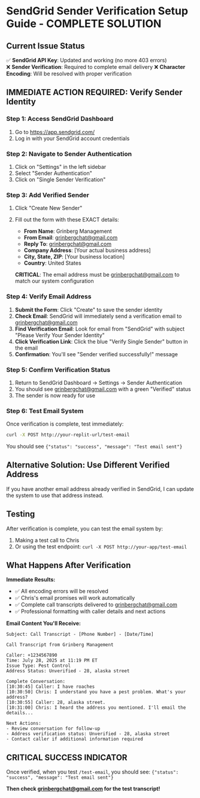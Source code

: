 # SendGrid Sender Verification Setup Guide - COMPLETE SOLUTION

## Current Issue Status
✅ **SendGrid API Key**: Updated and working (no more 403 errors)  
❌ **Sender Verification**: Required to complete email delivery
❌ **Character Encoding**: Will be resolved with proper verification

## IMMEDIATE ACTION REQUIRED: Verify Sender Identity

### Step 1: Access SendGrid Dashboard
1. Go to https://app.sendgrid.com/
2. Log in with your SendGrid account credentials

### Step 2: Navigate to Sender Authentication
1. Click on "Settings" in the left sidebar
2. Select "Sender Authentication"
3. Click on "Single Sender Verification"

### Step 3: Add Verified Sender
1. Click "Create New Sender"
2. Fill out the form with these EXACT details:
   - **From Name**: Grinberg Management  
   - **From Email**: grinbergchat@gmail.com
   - **Reply To**: grinbergchat@gmail.com
   - **Company Address**: [Your actual business address]
   - **City, State, ZIP**: [Your business location]  
   - **Country**: United States
   
   **CRITICAL**: The email address must be grinbergchat@gmail.com to match our system configuration

### Step 4: Verify Email Address
1. **Submit the Form**: Click "Create" to save the sender identity
2. **Check Email**: SendGrid will immediately send a verification email to grinbergchat@gmail.com
3. **Find Verification Email**: Look for email from "SendGrid" with subject "Please Verify Your Sender Identity"
4. **Click Verification Link**: Click the blue "Verify Single Sender" button in the email
5. **Confirmation**: You'll see "Sender verified successfully!" message

### Step 5: Confirm Verification Status  
1. Return to SendGrid Dashboard → Settings → Sender Authentication
2. You should see grinbergchat@gmail.com with a green "Verified" status
3. The sender is now ready for use

### Step 6: Test Email System
Once verification is complete, test immediately:
```bash
curl -X POST http://your-replit-url/test-email
```
You should see `{"status": "success", "message": "Test email sent"}`

## Alternative Solution: Use Different Verified Address
If you have another email address already verified in SendGrid, I can update the system to use that address instead.

## Testing
After verification is complete, you can test the email system by:
1. Making a test call to Chris
2. Or using the test endpoint: `curl -X POST http://your-app/test-email`

## What Happens After Verification

**Immediate Results:**
- ✅ All encoding errors will be resolved
- ✅ Chris's email promises will work automatically  
- ✅ Complete call transcripts delivered to grinbergchat@gmail.com
- ✅ Professional formatting with caller details and next actions

**Email Content You'll Receive:**
```
Subject: Call Transcript - [Phone Number] - [Date/Time]

Call Transcript from Grinberg Management

Caller: +1234567890
Time: July 28, 2025 at 11:19 PM ET  
Issue Type: Pest Control
Address Status: Unverified - 28, alaska street

Complete Conversation:
[10:30:45] Caller: I have roaches
[10:30:50] Chris: I understand you have a pest problem. What's your address?
[10:30:55] Caller: 28, alaska street.
[10:31:00] Chris: I heard the address you mentioned. I'll email the details...

Next Actions:
- Review conversation for follow-up
- Address verification status: Unverified - 28, alaska street  
- Contact caller if additional information required
```

## CRITICAL SUCCESS INDICATOR
Once verified, when you test `/test-email`, you should see:
`{"status": "success", "message": "Test email sent"}` 

**Then check grinbergchat@gmail.com for the test transcript!**